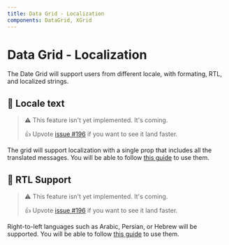 ```yaml
---
title: Data Grid - Localization
components: DataGrid, XGrid
---
```


# Data Grid - Localization

<p class="description">The Date Grid will support users from different locale, with formating, RTL, and localized strings.</p>

## 🚧 Locale text

> ⚠️ This feature isn't yet implemented. It's coming.
>
> 👍 Upvote [issue #196](https://github.com/mui-org/material-ui-x/issues/196) if you want to see it land faster.

The grid will support localization with a single prop that includes all the translated messages.
You will be able to follow [this guide](/guides/localization/#locale-text) to use them.

## 🚧 RTL Support

> ⚠️ This feature isn't yet implemented. It's coming.
>
> 👍 Upvote [issue #196](https://github.com/mui-org/material-ui-x/issues/196) if you want to see it land faster.

Right-to-left languages such as Arabic, Persian, or Hebrew will be supported.
You will be able to follow [this guide](/guides/right-to-left/) to use them.
